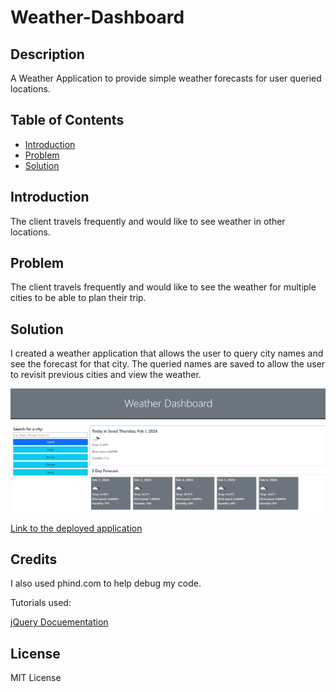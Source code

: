 # Weather-Dashboard

## Description

A Weather Application to provide simple weather forecasts for user queried locations.

## Table of Contents

- [Introduction](#introduction)
- [Problem](#problem)
- [Solution](#solution)

## Introduction

The client travels frequently and would like to see weather in other locations.

## Problem

The client travels frequently and would like to see the weather for multiple cities to be able to plan their trip.

## Solution

I created a weather application that allows the user to query city names and see the forecast for that city. The queried names are saved to allow the user to revisit previous cities and view the weather.

![Screenshot of the planner](./assets/Screenshots/screenshot.png)

[Link to the deployed application](https://ktetsuyama.github.io/Work-Day-Scheduler/)

## Credits

I also used phind.com to help debug my code.

Tutorials used:

[jQuery Docuementation](https://api.jquery.com/)

## License

MIT License
